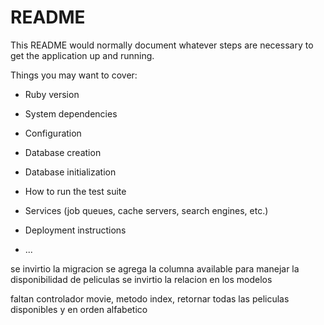 # README

This README would normally document whatever steps are necessary to get the
application up and running.

Things you may want to cover:

- Ruby version

- System dependencies

- Configuration

- Database creation

- Database initialization

- How to run the test suite

- Services (job queues, cache servers, search engines, etc.)

- Deployment instructions

- ...

se invirtio la migracion
se agrega la columna available para manejar la disponibilidad de peliculas
se invirtio la relacion en los modelos

faltan
controlador movie, metodo index, retornar todas las peliculas disponibles y en orden alfabetico
